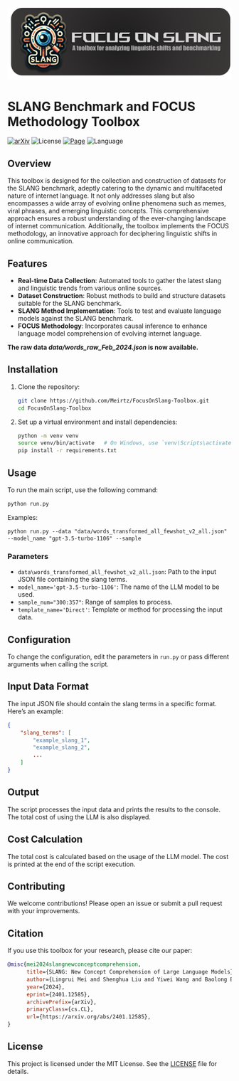 

![logo](logo.png)

# SLANG Benchmark and FOCUS Methodology Toolbox

[![arXiv](https://img.shields.io/badge/arXiv-2401.12585-f9f107.svg)](https://arxiv.org/abs/2401.12585)
![License](https://img.shields.io/badge/License-MIT-red)
[![Page](https://img.shields.io/badge/Project%20Website-ADD8E6)](https://focus-on-slang.meirtz.com/)
![Language](https://img.shields.io/badge/🐍%20Python%20-8A2BE2)

## Overview
This toolbox is designed for the collection and construction of datasets for the SLANG benchmark, adeptly catering to the dynamic and multifaceted nature of internet language. It not only addresses slang but also encompasses a wide array of evolving online phenomena such as memes, viral phrases, and emerging linguistic concepts. This comprehensive approach ensures a robust understanding of the ever-changing landscape of internet communication. Additionally, the toolbox implements the FOCUS methodology, an innovative approach for deciphering linguistic shifts in online communication.

## Features
- **Real-time Data Collection**: Automated tools to gather the latest slang and linguistic trends from various online sources.
- **Dataset Construction**: Robust methods to build and structure datasets suitable for the SLANG benchmark.
- **SLANG Method Implementation**: Tools to test and evaluate language models against the SLANG benchmark.
- **FOCUS Methodology**: Incorporates causal inference to enhance language model comprehension of evolving internet language.

**The raw data *data/words_raw_Feb_2024.json* is now available.**

## Installation

1. Clone the repository:
    ```bash
    git clone https://github.com/Meirtz/FocusOnSlang-Toolbox.git
    cd FocusOnSlang-Toolbox
    ```

2. Set up a virtual environment and install dependencies:
    ```bash
    python -m venv venv
    source venv/bin/activate   # On Windows, use `venv\Scripts\activate`
    pip install -r requirements.txt
    ```

    

## Usage

To run the main script, use the following command:

```bash
python run.py
```

Examples:
```
python run.py --data "data/words_transformed_all_fewshot_v2_all.json" --model_name "gpt-3.5-turbo-1106" --sample
```


### Parameters

- `data\words_transformed_all_fewshot_v2_all.json`: Path to the input JSON file containing the slang terms.
- `model_name='gpt-3.5-turbo-1106'`: The name of the LLM model to be used.
- `sample_num="300:357"`: Range of samples to process.
- `template_name='Direct'`: Template or method for processing the input data.

## Configuration

To change the configuration, edit the parameters in `run.py` or pass different arguments when calling the script.

## Input Data Format

The input JSON file should contain the slang terms in a specific format. Here’s an example:

```json
{
    "slang_terms": [
        "example_slang_1",
        "example_slang_2",
        ...
    ]
}
```

## Output

The script processes the input data and prints the results to the console. The total cost of using the LLM is also displayed.

## Cost Calculation

The total cost is calculated based on the usage of the LLM model. The cost is printed at the end of the script execution.


## Contributing

We welcome contributions! Please open an issue or submit a pull request with your improvements.

## Citation

If you use this toolbox for your research, please cite our paper:

```bibtex
@misc{mei2024slangnewconceptcomprehension,
      title={SLANG: New Concept Comprehension of Large Language Models}, 
      author={Lingrui Mei and Shenghua Liu and Yiwei Wang and Baolong Bi and Xueqi Cheng},
      year={2024},
      eprint={2401.12585},
      archivePrefix={arXiv},
      primaryClass={cs.CL},
      url={https://arxiv.org/abs/2401.12585}, 
}
```

## License

This project is licensed under the MIT License. See the [LICENSE](LICENSE) file for details.

 
